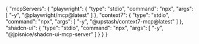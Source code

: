 {
	"mcpServers": {
		"playwright": {
			"type": "stdio",
			"command": "npx",
			"args": [
				"-y",
				"@playwright/mcp@latest"
			]
		},
		"context7": {
			"type": "stdio",
			"command": "npx",
			"args": [
				"-y",
				"@upstash/context7-mcp@latest"
			]
		},
		"shadcn-ui": {
			"type": "stdio",
			"command": "npx",
			"args": [
				"-y",
				"@jpisnice/shadcn-ui-mcp-server"
			]
		  }
	}
}
<!--stackedit_data:
eyJoaXN0b3J5IjpbMjExMDQ2MjMzMywzNjc1MDYyMTcsOTk3Mj
c2MjYxLDU5MzgwOTgyMSwtMjA4ODc0NjYxMiwtMTAxNzUwNTgw
LDEwNDQzNTYxOTIsNjQ1NTY0NDUsOTk0NTAxNDAwLC0xMzMxND
U0NDMxLDUwMDA5NTI3NiwxNzQ3MDczMTA0LDY5NTk1ODU0Myw5
NTU2MzM0MjUsODM1MzgwOTY5LDE1ODAzMDk2OTcsMjEyMTY3Nz
EyMV19
-->